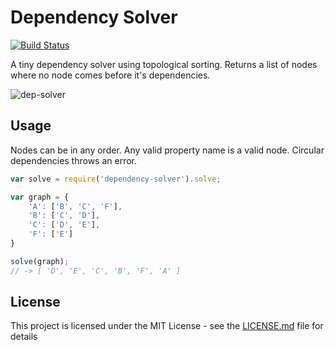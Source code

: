 # Dependency Solver

[![Build Status](https://travis-ci.org/haavistu/dependency-solver.svg?branch=master)](https://travis-ci.org/haavistu/dependency-solver)

A tiny dependency solver using topological sorting. Returns a list of nodes where no node comes before it's dependencies.  

![dep-solver](https://cloud.githubusercontent.com/assets/25879989/23125249/7cd12be6-f779-11e6-87c2-721baa84402d.png)

## Usage

Nodes can be in any order. Any valid property name is a valid node. Circular dependencies throws an error.

```javascript
var solve = require('dependency-solver').solve;

var graph = {
    'A': ['B', 'C', 'F'],
    'B': ['C', 'D'],
    'C': ['D', 'E'],
    'F': ['E']
}

solve(graph);
// -> [ 'D', 'E', 'C', 'B', 'F', 'A' ]
```

## License

This project is licensed under the MIT License - see the [LICENSE.md](LICENSE.md) file for details
